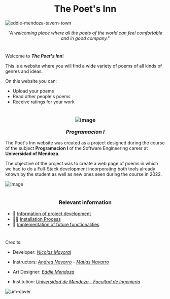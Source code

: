 <h1 align="center">The Poet's Inn</h1>

![eddie-mendoza-tavern-town](https://user-images.githubusercontent.com/83615373/230704922-dc779290-3fbb-4e24-8885-9ec66dc34a6c.jpg)
<i align="center">

"A welcoming place where all the poets of the world can feel comfortable and in good company."

</i>

#

Welcome to <i>__The Poet's Inn__</i>!

This is a website where you will find a wide variety of poems of all kinds of genres and ideas.

On this website you can:
- Upload your poems
- Read other people's poems
- Receive ratings for your work

#
<h3 align="center">

![image](https://user-images.githubusercontent.com/83615373/235422196-2b308c64-0241-4fbe-85c9-c3c83a3b98b9.png)

*Programacion I*

</h3>

The Poet's Inn website was created as a project designed during the course of the subject __Programacion I__ of the Software Engineering career at __Universidad of Mendoza__. 

The objective of the project was to create a web page of poems in which we had to do a Full-Stack development incorporating both tools already known by the student as well as new ones seen during the course in 2022.

![image](https://user-images.githubusercontent.com/83615373/235729429-b0915ea2-72cf-449a-a0ce-68aaed00fa0b.png)

#
<h3 align="center">

Relevant information

</h3>

* :page_facing_up: [Information of project development](https://github.com/NKAmazing/Programacion-I/blob/main/INFO.md)
* 👨‍:computer: [Installation Process](https://github.com/NKAmazing/Programacion-I/blob/main/INSTALL.md)
* :pushpin: [Implementation of future functionalities](https://github.com/NKAmazing/Programacion-I/blob/main/TODO.md)

#
Credits:
- Developer: [<i>Nicolas Mayoral</i>](https://github.com/NKAmazing)
- Instructors: <i>[Andrea Navarro](https://github.com/AndreaNavarroMoreno) - [Matias Navarro](https://github.com/navarromatiassr)</i>

- Art Designer: [<i>Eddie Mendoza</i>](https://www.artstation.com/eddie)

- Institution: [<i>Universidad de Mendoza - Facultad de Ingenieria</i>](https://um.edu.ar/ingenieria/)

![um-cover](https://user-images.githubusercontent.com/83615373/235419081-c36fcb36-c412-4317-b40a-7cad5e937339.png)

                
